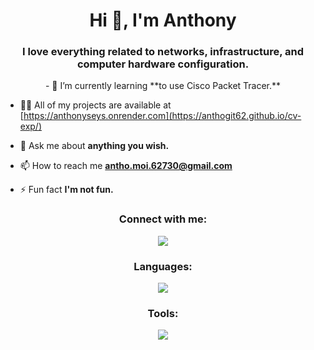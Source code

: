 <h1 align="center">Hi 👋, I'm Anthony</h1>
<h3 align="center">I love everything related to networks, infrastructure, and computer hardware configuration.</h3>
<p align="center">
- 🌱 I’m currently learning **to use Cisco Packet Tracer.**

- 👨‍💻 All of my projects are available at [https://anthonyseys.onrender.com](https://anthogit62.github.io/cv-exp/)

- 💬 Ask me about **anything you wish.**

- 📫 How to reach me **antho.moi.62730@gmail.com**

- ⚡ Fun fact **I'm not fun.**

</p>

<h3 align="center">Connect with me:</h3>
<p align="center">
  <a href="https://skillicons.dev">
    <img src="https://skillicons.dev/icons?i=linkedin,discord,gmail" />
  </a>
</p>

<h3 align="center">Languages:</h3>
<p align="center">
  <a href="https://skillicons.dev">
    <img src="https://skillicons.dev/icons?i=arduino,c,bash,html,css,php,postgres" />
  </a>
</p>

<h3 align="center">Tools:</h3>
<p align="center">
  <a href="https://skillicons.dev">
    <img src="https://skillicons.dev/icons?i=windows,linux,docker,github,notion,postman,vscode,wordpress" />
  </a>
</p>

